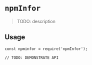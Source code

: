 # `npmInfor`

> TODO: description

## Usage

```
const npminfor = require('npmInfor');

// TODO: DEMONSTRATE API
```
